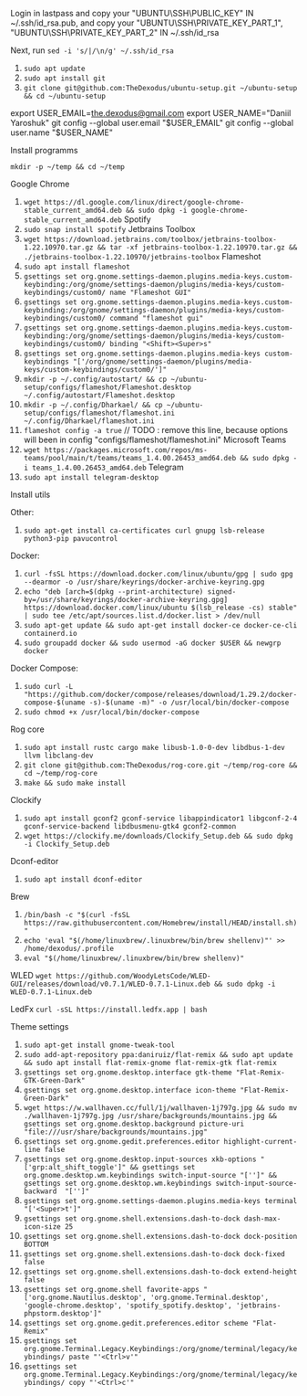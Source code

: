 Login in lastpass and copy your "UBUNTU\SSH\PUBLIC_KEY" IN ~/.ssh/id_rsa.pub, and copy your "UBUNTU\SSH\PRIVATE_KEY_PART_1", "UBUNTU\SSH\PRIVATE_KEY_PART_2" IN ~/.ssh/id_rsa

Next, run `sed -i 's/|/\n/g' ~/.ssh/id_rsa`


1. `sudo apt update`
2. `sudo apt install git`
3. `git clone git@github.com:TheDexodus/ubuntu-setup.git ~/ubuntu-setup && cd ~/ubuntu-setup`

export USER_EMAIL=the.dexodus@gmail.com
export USER_NAME="Daniil Yaroshuk"
git config --global user.email "$USER_EMAIL"
git config --global user.name "$USER_NAME"



Install programms

`mkdir -p ~/temp && cd ~/temp`

Google Chrome
1. `wget https://dl.google.com/linux/direct/google-chrome-stable_current_amd64.deb && sudo dpkg -i google-chrome-stable_current_amd64.deb`
Spotify
1. `sudo snap install spotify`
Jetbrains Toolbox
1. `wget https://download.jetbrains.com/toolbox/jetbrains-toolbox-1.22.10970.tar.gz && tar -xf jetbrains-toolbox-1.22.10970.tar.gz && ./jetbrains-toolbox-1.22.10970/jetbrains-toolbox`
Flameshot
1. `sudo apt install flameshot`
2. `gsettings set org.gnome.settings-daemon.plugins.media-keys.custom-keybinding:/org/gnome/settings-daemon/plugins/media-keys/custom-keybindings/custom0/ name "Flameshot GUI"`
3. `gsettings set org.gnome.settings-daemon.plugins.media-keys.custom-keybinding:/org/gnome/settings-daemon/plugins/media-keys/custom-keybindings/custom0/ command "flameshot gui"`
4. `gsettings set org.gnome.settings-daemon.plugins.media-keys.custom-keybinding:/org/gnome/settings-daemon/plugins/media-keys/custom-keybindings/custom0/ binding "<Shift><Super>s"`
5. `gsettings set org.gnome.settings-daemon.plugins.media-keys custom-keybindings "['/org/gnome/settings-daemon/plugins/media-keys/custom-keybindings/custom0/']"`
6. `mkdir -p ~/.config/autostart/ && cp ~/ubuntu-setup/configs/flameshot/Flameshot.desktop ~/.config/autostart/Flameshot.desktop`
7. `mkdir -p ~/.config/Dharkael/ && cp ~/ubuntu-setup/configs/flameshot/flameshot.ini ~/.config/Dharkael/flameshot.ini`
8. `flameshot config -a true` // TODO : remove this line, because options will been in config "configs/flameshot/flameshot.ini"
Microsoft Teams 
1. `wget https://packages.microsoft.com/repos/ms-teams/pool/main/t/teams/teams_1.4.00.26453_amd64.deb && sudo dpkg -i teams_1.4.00.26453_amd64.deb`
Telegram
1. `sudo apt install telegram-desktop`

Install utils

Other:
1. `sudo apt-get install ca-certificates curl gnupg lsb-release python3-pip pavucontrol`

Docker:
1. `curl -fsSL https://download.docker.com/linux/ubuntu/gpg | sudo gpg --dearmor -o /usr/share/keyrings/docker-archive-keyring.gpg`
2. `echo "deb [arch=$(dpkg --print-architecture) signed-by=/usr/share/keyrings/docker-archive-keyring.gpg] https://download.docker.com/linux/ubuntu $(lsb_release -cs) stable" | sudo tee /etc/apt/sources.list.d/docker.list > /dev/null`
3. `sudo apt-get update && sudo apt-get install docker-ce docker-ce-cli containerd.io`
4. `sudo groupadd docker && sudo usermod -aG docker $USER && newgrp docker`

Docker Compose:
1. `sudo curl -L "https://github.com/docker/compose/releases/download/1.29.2/docker-compose-$(uname -s)-$(uname -m)" -o /usr/local/bin/docker-compose`
2. `sudo chmod +x /usr/local/bin/docker-compose`

Rog core
1. `sudo apt install rustc cargo make libusb-1.0-0-dev libdbus-1-dev llvm libclang-dev`
2. `git clone git@github.com:TheDexodus/rog-core.git ~/temp/rog-core && cd ~/temp/rog-core`
3. `make && sudo make install`

Clockify
1. `sudo apt install gconf2 gconf-service libappindicator1 libgconf-2-4 gconf-service-backend libdbusmenu-gtk4 gconf2-common`
2. `wget https://clockify.me/downloads/Clockify_Setup.deb && sudo dpkg -i Clockify_Setup.deb`

Dconf-editor
1. `sudo apt install dconf-editor`

Brew 
1. `/bin/bash -c "$(curl -fsSL https://raw.githubusercontent.com/Homebrew/install/HEAD/install.sh)"`
2. `echo 'eval "$(/home/linuxbrew/.linuxbrew/bin/brew shellenv)"' >> /home/dexodus/.profile`
3. `eval "$(/home/linuxbrew/.linuxbrew/bin/brew shellenv)"`


WLED `wget https://github.com/WoodyLetsCode/WLED-GUI/releases/download/v0.7.1/WLED-0.7.1-Linux.deb && sudo dpkg -i WLED-0.7.1-Linux.deb`

LedFx `curl -sSL https://install.ledfx.app | bash`

Theme settings
1. `sudo apt-get install gnome-tweak-tool`
2. `sudo add-apt-repository ppa:daniruiz/flat-remix && sudo apt update && sudo apt install flat-remix-gnome flat-remix-gtk flat-remix`
3. `gsettings set org.gnome.desktop.interface gtk-theme "Flat-Remix-GTK-Green-Dark"`
4. `gsettings set org.gnome.desktop.interface icon-theme "Flat-Remix-Green-Dark"`
5. `wget https://w.wallhaven.cc/full/1j/wallhaven-1j797g.jpg && sudo mv ./wallhaven-1j797g.jpg /usr/share/backgrounds/mountains.jpg && gsettings set org.gnome.desktop.background picture-uri "file:///usr/share/backgrounds/mountains.jpg"`
6. `gsettings set org.gnome.gedit.preferences.editor highlight-current-line false`
7. `gsettings set org.gnome.desktop.input-sources xkb-options "['grp:alt_shift_toggle']" && gsettings set org.gnome.desktop.wm.keybindings switch-input-source "['']" && gsettings set org.gnome.desktop.wm.keybindings switch-input-source-backward  "['']"`
8. `gsettings set org.gnome.settings-daemon.plugins.media-keys terminal "['<Super>t']"`
9. `gsettings set org.gnome.shell.extensions.dash-to-dock dash-max-icon-size 25`
11. `gsettings set org.gnome.shell.extensions.dash-to-dock dock-position BOTTOM`
10. `gsettings set org.gnome.shell.extensions.dash-to-dock dock-fixed false`
11. `gsettings set org.gnome.shell.extensions.dash-to-dock extend-height false`
12. `gsettings set org.gnome.shell favorite-apps "['org.gnome.Nautilus.desktop', 'org.gnome.Terminal.desktop', 'google-chrome.desktop', 'spotify_spotify.desktop', 'jetbrains-phpstorm.desktop']"`
13. `gsettings set org.gnome.gedit.preferences.editor scheme "Flat-Remix"`
14. `gsettings set  org.gnome.Terminal.Legacy.Keybindings:/org/gnome/terminal/legacy/keybindings/ paste "'<Ctrl>v'"`
14. `gsettings set  org.gnome.Terminal.Legacy.Keybindings:/org/gnome/terminal/legacy/keybindings/ copy "'<Ctrl>c'"`












